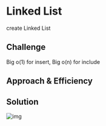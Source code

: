 # Linked List

create Linked List

## Challenge

Big o(1) for insert, Big o(n) for include

## Approach & Efficiency
<!--  -->

## Solution

![img]("https://drive.google.com/file/d/1IbAwkfj7YXXMS4EzS6BaYuEAxhwxfgti/view?usp=sharing")

